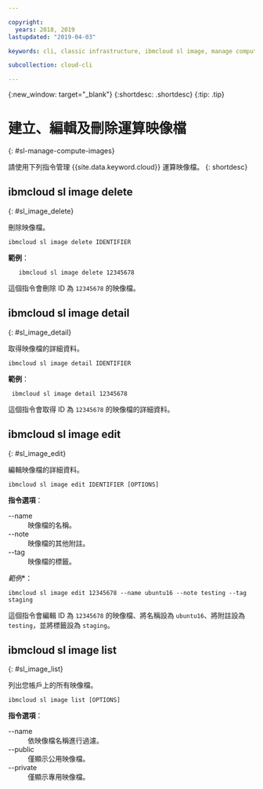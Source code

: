 ```yaml
---

copyright:
  years: 2018, 2019
lastupdated: "2019-04-03"

keywords: cli, classic infrastructure, ibmcloud sl image, manage compute images, create compute image cli, compute image cli

subcollection: cloud-cli

---
```


{:new_window: target="_blank"}
{:shortdesc: .shortdesc}
{:tip: .tip}

# 建立、編輯及刪除運算映像檔
{: #sl-manage-compute-images}

請使用下列指令管理 {{site.data.keyword.cloud}} 運算映像檔。
{: shortdesc}

## ibmcloud sl image delete
{: #sl_image_delete}

刪除映像檔。
```
ibmcloud sl image delete IDENTIFIER
```

**範例**：
```
   ibmcloud sl image delete 12345678
```

這個指令會刪除 ID 為 `12345678` 的映像檔。


## ibmcloud sl image detail
{: #sl_image_detail}

取得映像檔的詳細資料。
```
ibmcloud sl image detail IDENTIFIER
```

**範例**：
```
 ibmcloud sl image detail 12345678
```

這個指令會取得 ID 為 `12345678` 的映像檔的詳細資料。

## ibmcloud sl image edit
{: #sl_image_edit}

編輯映像檔的詳細資料。
```
ibmcloud sl image edit IDENTIFIER [OPTIONS]
```

<strong>指令選項</strong>：
<dl>
<dt>--name</dt>
<dd>映像檔的名稱。</dd>
<dt>--note</dt>
<dd>映像檔的其他附註。</dd>
<dt>--tag</dt>
<dd>映像檔的標籤。</dd>
</dl>

*範例**：
```  
ibmcloud sl image edit 12345678 --name ubuntu16 --note testing --tag staging
```

這個指令會編輯 ID 為 `12345678` 的映像檔、將名稱設為 `ubuntu16`、將附註設為 `testing`，並將標籤設為 `staging`。


## ibmcloud sl image list
{: #sl_image_list}

列出您帳戶上的所有映像檔。
```
ibmcloud sl image list [OPTIONS]
```

<strong>指令選項</strong>：
<dl>
<dt>--name</dt>
<dd>依映像檔名稱進行過濾。</dd>
<dt>--public</dt>
<dd>僅顯示公用映像檔。</dd>
<dt>--private</dt>
<dd>僅顯示專用映像檔。</dd>
</dl>
